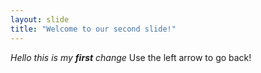 ```yaml
---
layout: slide
title: "Welcome to our second slide!"
---
```

_Hello this is my __first__ change_
Use the left arrow to go back!
